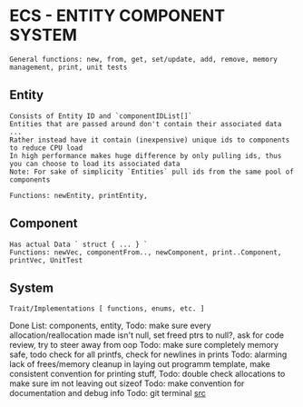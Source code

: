 # ECS - ENTITY COMPONENT SYSTEM 

    General functions: new, from, get, set/update, add, remove, memory management, print, unit tests


## Entity    
    Consists of Entity ID and `componentIDList[]` 
    Entities that are passed around don't contain their associated data ...
    Rather instead have it contain (inexpensive) unique ids to components to reduce CPU load
    In high performance makes huge difference by only pulling ids, thus you can choose to load its associated data
    Note: For sake of simplicity `Entities` pull ids from the same pool of components

    Functions: newEntity, printEntity, 

## Component 
    Has actual Data ` struct { ... } `
    Functions: newVec, componentFrom.., newComponent, print..Component, printVec, UnitTest

## System
    Trait/Implementations [ functions, enums, etc. ]



Done List: components, entity,
Todo: make sure every allocation/reallocation made isn't null, set freed ptrs to null?, ask for code review, try to steer away from oop
Todo: make sure completely memory safe, todo check for all printfs, check for newlines in prints
Todo: alarming lack of frees/memory cleanup in laying out programm template, make consistent convention for printing stuff,
Todo: double check allocations to make sure im not leaving out sizeof
Todo: make convention for documentation and debug info
Todo: git terminal [src](https://github.com/momento-potsi/ECS-System-Model/tree/master)
